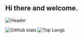 ## Hi there and welcome.

![Header](./bkr.png)

![GitHub stats](https://github-readme-stats.vercel.app/api?username=Hardek00&show_icons=true&count_private=true&include_all_commits=true&hide_title=true&token=${GH_TOKEN})
![Top Langs](https://github-readme-stats.vercel.app/api/top-langs/?username=Hardek00&layout=compact&theme=tokyonight)

<!--
**Hardek00/Hardek00** is a ✨ _special_ ✨ repository because its `README.md` (this file) appears on your GitHub profile.

Here are some ideas to get you started:

- 🔭 I’m currently working on ...
- 🌱 I’m currently learning ...
- 👯 I’m looking to collaborate on ...
- 🤔 I’m looking for help with ...
- 💬 Ask me about ...
- 📫 How to reach me: ...
- 😄 Pronouns: ...
- ⚡ Fun fact: ...
-->
